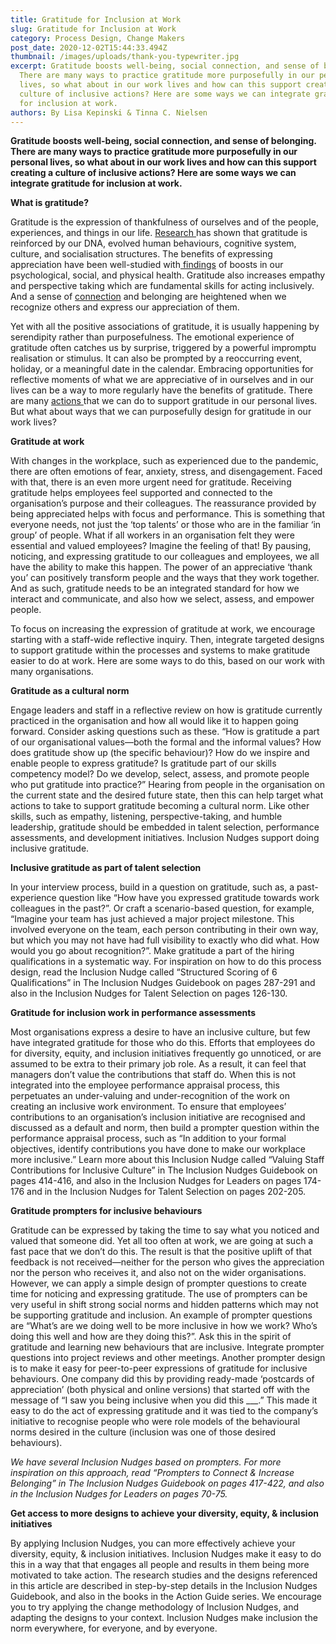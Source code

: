 ```yaml
---
title: Gratitude for Inclusion at Work
slug: Gratitude for Inclusion at Work
category: Process Design, Change Makers
post_date: 2020-12-02T15:44:33.494Z
thumbnail: /images/uploads/thank-you-typewriter.jpg
excerpt: Gratitude boosts well-being, social connection, and sense of belonging.
  There are many ways to practice gratitude more purposefully in our personal
  lives, so what about in our work lives and how can this support creating a
  culture of inclusive actions? Here are some ways we can integrate gratitude
  for inclusion at work.
authors: By Lisa Kepinski & Tinna C. Nielsen
---
```

**Gratitude boosts well-being, social connection, and sense of belonging. There are many ways to practice gratitude more purposefully in our personal lives, so what about in our work lives and how can this support creating a culture of inclusive actions? Here are some ways we can integrate gratitude for inclusion at work.**



**What is gratitude?** 

Gratitude is the expression of thankfulness of ourselves and of the people, experiences, and things in our life. [Research ](https://ggsc.berkeley.edu/images/uploads/GGSC-JTF_White_Paper-Gratitude-FINAL.pdf) has shown that gratitude is reinforced by our DNA, evolved human behaviours, cognitive system, culture, and socialisation structures. The benefits of expressing appreciation have been well-studied with[ findings](https://greatergood.berkeley.edu/article/item/why_gratitude_is_good)  of boosts in our psychological, social, and physical health. Gratitude also increases empathy and perspective taking which are fundamental skills for acting inclusively. And a sense of [connection](https://www.happinesshypothesis.com/)  and belonging are heightened when we recognize others and express our appreciation of them.

Yet with all the positive associations of gratitude, it is usually happening by serendipity rather than purposefulness. The emotional experience of gratitude often catches us by surprise, triggered by a powerful impromptu realisation or stimulus. It can also be prompted by a reoccurring event, holiday, or a meaningful date in the calendar. Embracing opportunities for reflective moments of what we are appreciative of in ourselves and in our lives can be a way to more regularly have the benefits of gratitude. There are many [actions ](https://greatergood.berkeley.edu/article/item/ten_ways_to_become_more_grateful1/) that we can do to support gratitude in our personal lives. But what about ways that we can purposefully design for gratitude in our work lives? 



**Gratitude at work** 

With changes in the workplace, such as experienced due to the pandemic, there are often emotions of fear, anxiety, stress, and disengagement. Faced with that, there is an even more urgent need for gratitude. Receiving gratitude helps employees feel supported and connected to the organisation’s purpose and their colleagues. The reassurance provided by being appreciated helps with focus and performance. This is something that everyone needs, not just the ‘top talents’ or those who are in the familiar ‘in group’ of people. What if all workers in an organisation felt they were essential and valued employees? Imagine the feeling of that! By pausing, noticing, and expressing gratitude to our colleagues and employees, we all have the ability to make this happen. The power of an appreciative ‘thank you’ can positively transform people and the ways that they work together. And as such, gratitude needs to be an integrated standard for how we interact and communicate, and also how we select, assess, and empower people.

To focus on increasing the expression of gratitude at work, we encourage starting with a staff-wide reflective inquiry. Then, integrate targeted designs to support gratitude within the processes and systems to make gratitude easier to do at work. Here are some ways to do this, based on our work with many organisations.



**Gratitude as a cultural norm** 

Engage leaders and staff in a reflective review on how is gratitude currently practiced in the organisation and how all would like it to happen going forward. Consider asking questions such as these. “How is gratitude a part of our organisational values—both the formal and the informal values? How does gratitude show up (the specific behaviour)? How do we inspire and enable people to express gratitude? Is gratitude part of our skills competency model? Do we develop, select, assess, and promote people who put gratitude into practice?” Hearing from people in the organisation on the current state and the desired future state, then this can help target what actions to take to support gratitude becoming a cultural norm. Like other skills, such as empathy, listening, perspective-taking, and humble leadership, gratitude should be embedded in talent selection, performance assessments, and development initiatives. Inclusion Nudges support doing inclusive gratitude. 



**Inclusive gratitude as part of talent selection**  

In your interview process, build in a question on gratitude, such as, a past-experience question like “How have you expressed gratitude towards work colleagues in the past?”. Or craft a scenario-based question, for example, “Imagine your team has just achieved a major project milestone. This involved everyone on the team, each person contributing in their own way, but which you may not have had full visibility to exactly who did what. How would you go about recognition?”. Make gratitude a part of the hiring qualifications in a systematic way. For inspiration on how to do this process design, read the Inclusion Nudge called “Structured Scoring of 6 Qualifications” in The Inclusion Nudges Guidebook on pages 287-291 and also in the Inclusion Nudges for Talent Selection on pages 126-130.



**Gratitude for inclusion work in performance assessments**

Most organisations express a desire to have an inclusive culture, but few have integrated gratitude for those who do this. Efforts that employees do for diversity, equity, and inclusion initiatives frequently go unnoticed, or are assumed to be extra to their primary job role. As a result, it can feel that managers don’t value the contributions that staff do. When this is not integrated into the employee performance appraisal process, this perpetuates an under-valuing and under-recognition of the work on creating an inclusive work environment. To ensure that employees’ contributions to an organisation’s inclusion initiative are recognised and discussed as a default and norm, then build a prompter question within the performance appraisal process, such as “In addition to your formal objectives, identify contributions you have done to make our workplace more inclusive.” Learn more about this Inclusion Nudge called “Valuing Staff Contributions for Inclusive Culture” in The Inclusion Nudges Guidebook on pages 414-416, and also in the Inclusion Nudges for Leaders on pages 174-176 and in the Inclusion Nudges for Talent Selection on pages 202-205. 



**Gratitude prompters for inclusive behaviours**

Gratitude can be expressed by taking the time to say what you noticed and valued that someone did. Yet all too often at work, we are going at such a fast pace that we don’t do this. The result is that the positive uplift of that feedback is not received—neither for the person who gives the appreciation nor the person who receives it, and also not on the wider organisations. However, we can apply a simple design of prompter questions to create time for noticing and expressing gratitude. The use of prompters can be very useful in shift strong social norms and hidden patterns which may not be supporting gratitude and inclusion. An example of prompter questions are “What’s are we doing well to be more inclusive in how we work? Who’s doing this well and how are they doing this?”. Ask this in the spirit of gratitude and learning new behaviours that are inclusive. Integrate prompter questions into project reviews and other meetings.  Another prompter design is to make it easy for peer-to-peer expressions of gratitude for inclusive behaviours. One company did this by providing ready-made ‘postcards of appreciation’ (both physical and online versions) that started off with the message of “I saw you being inclusive when you did this ___.” This made it easy to do the act of expressing gratitude and it was tied to the company’s initiative to recognise people who were role models of the behavioural norms desired in the culture (inclusion was one of those desired behaviours). 

*We have several Inclusion Nudges based on prompters. For more inspiration on this approach, read “Prompters to Connect & Increase Belonging” in The Inclusion Nudges Guidebook on pages 417-422, and also in the Inclusion Nudges for Leaders on pages 70-75.* 



**Get access to more designs to achieve your diversity, equity, & inclusion initiatives**

 By applying Inclusion Nudges, you can more effectively achieve your diversity, equity, & inclusion initiatives. Inclusion Nudges make it easy to do this in a way that that engages all people and results in them being more motivated to take action. The research studies and the designs referenced in this article are described in step-by-step details in the Inclusion Nudges Guidebook, and also in the books in the Action Guide series. We encourage you to try applying the change methodology of Inclusion Nudges, and adapting the designs to your context. Inclusion Nudges make inclusion the norm everywhere, for everyone, and by everyone.
